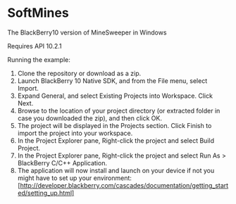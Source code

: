# SoftMines
The BlackBerry10 version of MineSweeper in Windows

Requires API 10.2.1

Running the example:

1. Clone the repository or download as a zip.
2. Launch BlackBerry 10 Native SDK, and from the File menu, select Import.
3. Expand General, and select Existing Projects into Workspace. Click Next.
4. Browse to the location of your project directory (or extracted folder in case you downloaded the zip), and then click OK.
5. The project will be displayed in the Projects section. 
   Click Finish to import the project into your workspace.
6. In the Project Explorer pane, Right-click the project and select Build Project.
7. In the Project Explorer pane, Right-click the project and select Run As > BlackBerry C/C++ Application.
8. The application will now install and launch on your device if not you might
   have to set up your environment: 
   [http://developer.blackberry.com/cascades/documentation/getting_started/setting_up.html]

